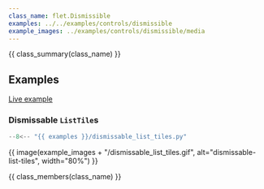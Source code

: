```yaml
---
class_name: flet.Dismissible
examples: ../../examples/controls/dismissible
example_images: ../examples/controls/dismissible/media
---
```


{{ class_summary(class_name) }}

## Examples

[Live example](https://flet-controls-gallery.fly.dev/layout/dismissible)

### Dismissable `ListTile`s

```python
--8<-- "{{ examples }}/dismissable_list_tiles.py"
```

{{ image(example_images + "/dismissable_list_tiles.gif", alt="dismissable-list-tiles", width="80%") }}


{{ class_members(class_name) }}
